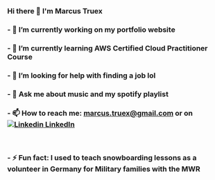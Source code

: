 ### Hi there 👋 I'm Marcus Truex

### - 🔭 I’m currently working on my portfolio website
### - 🌱 I’m currently learning AWS Certified Cloud Practitioner Course
### - 🤔 I’m looking for help with finding a job lol
### - 💬 Ask me about music and my spotify playlist
### - 📫 How to reach me: marcus.truex@gmail.com or on [![Linkedin](https://i.stack.imgur.com/gVE0j.png) LinkedIn](https://www.linkedin.com/in/marcustruex?trk=profile-badge)
&nbsp;
### - ⚡ Fun fact: I used to teach snowboarding lessons as a volunteer in Germany for Military families with the MWR
<!--
**truexavier/truexavier** is a ✨ _special_ ✨ repository because its `README.md` (this file) appears on your GitHub profile.

Here are some ideas to get you started:

- 🔭 I’m currently working on ...
- 🌱 I’m currently learning ...
- 👯 I’m looking to collaborate on ...
- 🤔 I’m looking for help with ...
- 💬 Ask me about ...
- 📫 How to reach me: ...
- 😄 Pronouns: ...
- ⚡ Fun fact: ...
-->
